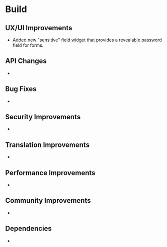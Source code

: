 # Build ###

## UX/UI Improvements
- Added new "sensitive" field widget that provides a revealable password field for forms.

## API Changes
-

## Bug Fixes
-

## Security Improvements
-

## Translation Improvements
-

## Performance Improvements
-

## Community Improvements
-

## Dependencies
-